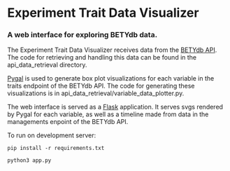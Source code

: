 # Experiment Trait Data Visualizer
### A web interface for exploring BETYdb data.

The Experiment Trait Data Visualizer receives data from the [BETYdb API](https://pecan.gitbooks.io/betydb-data-access/content/).
The code for retrieving and handling this data can be found in the api_data_retrieval directory.

[Pygal](http://pygal.org/en/stable/) is used to generate box plot visualizations for each variable in the traits endpoint of the BETYdb API.
The code for generating these visualizations is in api_data_retrieval/variable_data_plotter.py.

The web interface is served as a [Flask](http://flask.pocoo.org/) application.
It serves svgs rendered by Pygal for each variable, as well as a timeline made from data in the managements enpoint of the BETYdb API.

To run on development server:

`pip install -r requirements.txt`

`python3 app.py`
